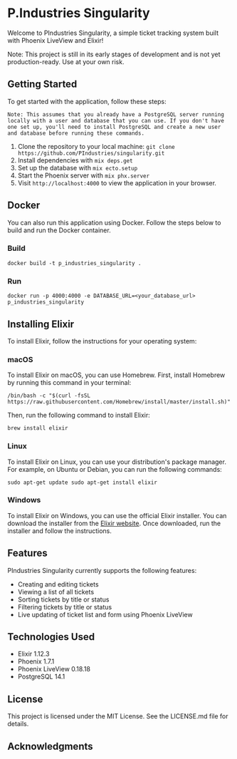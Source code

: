 P.Industries Singularity
=======================

Welcome to PIndustries Singularity, a simple ticket tracking system built with Phoenix LiveView and Elixir!

Note: This project is still in its early stages of development and is not yet production-ready. Use at your own risk.

Getting Started
---------------

To get started with the application, follow these steps:

`Note: This assumes that you already have a PostgreSQL server running locally with a user and database that you can use. If you don't have one set up, you'll need to install PostgreSQL and create a new user and database before running these commands.`

1.  Clone the repository to your local machine: `git clone https://github.com/PIndustries/singularity.git`
2.  Install dependencies with `mix deps.get`
3.  Set up the database with `mix ecto.setup`
4.  Start the Phoenix server with `mix phx.server`
5.  Visit `http://localhost:4000` to view the application in your browser.

Docker
------

You can also run this application using Docker. Follow the steps below to build and run the Docker container.

### Build

`docker build -t p_industries_singularity .`

### Run
`docker run -p 4000:4000 -e DATABASE_URL=<your_database_url> p_industries_singularity`

Installing Elixir
-----------------

To install Elixir, follow the instructions for your operating system:

### macOS

To install Elixir on macOS, you can use Homebrew. First, install Homebrew by running this command in your terminal:


`/bin/bash -c "$(curl -fsSL https://raw.githubusercontent.com/Homebrew/install/master/install.sh)"`

Then, run the following command to install Elixir:

`brew install elixir`

### Linux

To install Elixir on Linux, you can use your distribution's package manager. For example, on Ubuntu or Debian, you can run the following commands:


`sudo apt-get update
sudo apt-get install elixir`

### Windows

To install Elixir on Windows, you can use the official Elixir installer. You can download the installer from the [Elixir website](https://elixir-lang.org/install.html#windows). Once downloaded, run the installer and follow the instructions.

Features
--------

PIndustries Singularity currently supports the following features:

-   Creating and editing tickets
-   Viewing a list of all tickets
-   Sorting tickets by title or status
-   Filtering tickets by title or status
-   Live updating of ticket list and form using Phoenix LiveView

Technologies Used
-----------------

-   Elixir 1.12.3
-   Phoenix 1.7.1
-   Phoenix LiveView 0.18.18
-   PostgreSQL 14.1

License
-------

This project is licensed under the MIT License. See the LICENSE.md file for details.

Acknowledgments
---------------